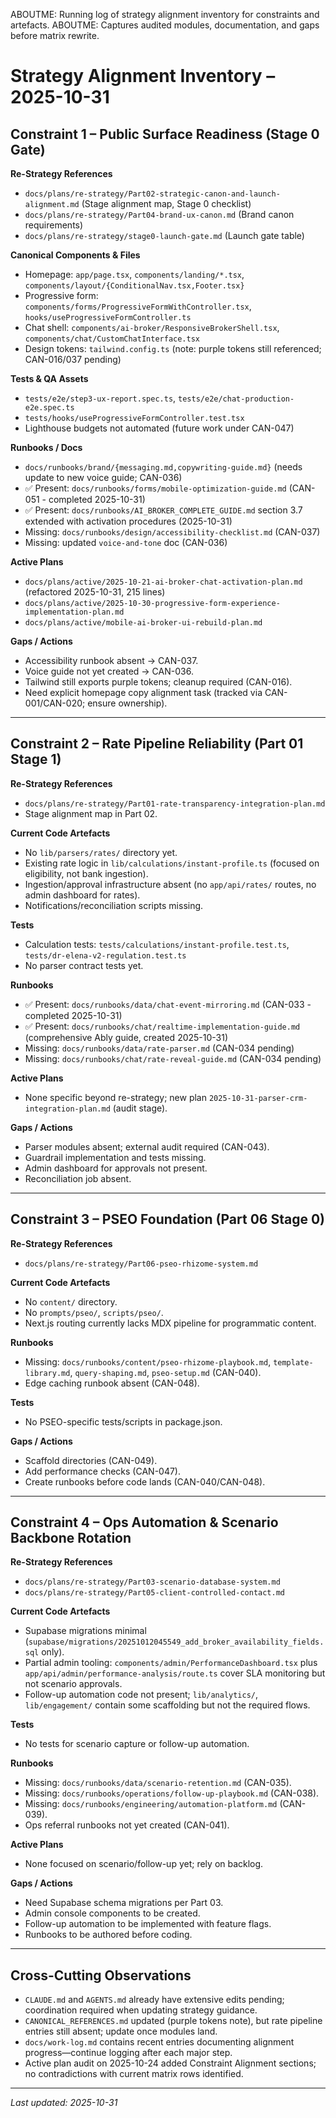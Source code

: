 ABOUTME: Running log of strategy alignment inventory for constraints and artefacts.
ABOUTME: Captures audited modules, documentation, and gaps before matrix rewrite.

# Strategy Alignment Inventory – 2025-10-31

## Constraint 1 – Public Surface Readiness (Stage 0 Gate)

**Re-Strategy References**
- `docs/plans/re-strategy/Part02-strategic-canon-and-launch-alignment.md` (Stage alignment map, Stage 0 checklist)
- `docs/plans/re-strategy/Part04-brand-ux-canon.md` (Brand canon requirements)
- `docs/plans/re-strategy/stage0-launch-gate.md` (Launch gate table)

**Canonical Components & Files**
- Homepage: `app/page.tsx`, `components/landing/*.tsx`, `components/layout/{ConditionalNav.tsx,Footer.tsx}`
- Progressive form: `components/forms/ProgressiveFormWithController.tsx`, `hooks/useProgressiveFormController.ts`
- Chat shell: `components/ai-broker/ResponsiveBrokerShell.tsx`, `components/chat/CustomChatInterface.tsx`
- Design tokens: `tailwind.config.ts` (note: purple tokens still referenced; CAN-016/037 pending)

**Tests & QA Assets**
- `tests/e2e/step3-ux-report.spec.ts`, `tests/e2e/chat-production-e2e.spec.ts`
- `tests/hooks/useProgressiveFormController.test.tsx`
- Lighthouse budgets not automated (future work under CAN-047)

**Runbooks / Docs**
- `docs/runbooks/brand/{messaging.md,copywriting-guide.md}` (needs update to new voice guide; CAN-036)
- ✅ Present: `docs/runbooks/forms/mobile-optimization-guide.md` (CAN-051 - completed 2025-10-31)
- ✅ Present: `docs/runbooks/AI_BROKER_COMPLETE_GUIDE.md` section 3.7 extended with activation procedures (2025-10-31)
- Missing: `docs/runbooks/design/accessibility-checklist.md` (CAN-037)
- Missing: updated `voice-and-tone` doc (CAN-036)

**Active Plans**
- `docs/plans/active/2025-10-21-ai-broker-chat-activation-plan.md` (refactored 2025-10-31, 215 lines)
- `docs/plans/active/2025-10-30-progressive-form-experience-implementation-plan.md`
- `docs/plans/active/mobile-ai-broker-ui-rebuild-plan.md`

**Gaps / Actions**
- Accessibility runbook absent → CAN-037.
- Voice guide not yet created → CAN-036.
- Tailwind still exports purple tokens; cleanup required (CAN-016).
- Need explicit homepage copy alignment task (tracked via CAN-001/CAN-020; ensure ownership).

---

## Constraint 2 – Rate Pipeline Reliability (Part 01 Stage 1)

**Re-Strategy References**
- `docs/plans/re-strategy/Part01-rate-transparency-integration-plan.md`
- Stage alignment map in Part 02.

**Current Code Artefacts**
- No `lib/parsers/rates/` directory yet.
- Existing rate logic in `lib/calculations/instant-profile.ts` (focused on eligibility, not bank ingestion).
- Ingestion/approval infrastructure absent (no `app/api/rates/` routes, no admin dashboard for rates).
- Notifications/reconciliation scripts missing.

**Tests**
- Calculation tests: `tests/calculations/instant-profile.test.ts`, `tests/dr-elena-v2-regulation.test.ts`
- No parser contract tests yet.

**Runbooks**
- ✅ Present: `docs/runbooks/data/chat-event-mirroring.md` (CAN-033 - completed 2025-10-31)
- ✅ Present: `docs/runbooks/chat/realtime-implementation-guide.md` (comprehensive Ably guide, created 2025-10-31)
- Missing: `docs/runbooks/data/rate-parser.md` (CAN-034 pending)
- Missing: `docs/runbooks/chat/rate-reveal-guide.md` (CAN-034 pending)

**Active Plans**
- None specific beyond re-strategy; new plan `2025-10-31-parser-crm-integration-plan.md` (audit stage).

**Gaps / Actions**
- Parser modules absent; external audit required (CAN-043).
- Guardrail implementation and tests missing.
- Admin dashboard for approvals not present.
- Reconciliation job absent.

---

## Constraint 3 – PSEO Foundation (Part 06 Stage 0)

**Re-Strategy References**
- `docs/plans/re-strategy/Part06-pseo-rhizome-system.md`

**Current Code Artefacts**
- No `content/` directory.
- No `prompts/pseo/`, `scripts/pseo/`.
- Next.js routing currently lacks MDX pipeline for programmatic content.

**Runbooks**
- Missing: `docs/runbooks/content/pseo-rhizome-playbook.md`, `template-library.md`, `query-shaping.md`, `pseo-setup.md` (CAN-040).
- Edge caching runbook absent (CAN-048).

**Tests**
- No PSEO-specific tests/scripts in package.json.

**Gaps / Actions**
- Scaffold directories (CAN-049).
- Add performance checks (CAN-047).
- Create runbooks before code lands (CAN-040/CAN-048).

---

## Constraint 4 – Ops Automation & Scenario Backbone Rotation

**Re-Strategy References**
- `docs/plans/re-strategy/Part03-scenario-database-system.md`
- `docs/plans/re-strategy/Part05-client-controlled-contact.md`

**Current Code Artefacts**
- Supabase migrations minimal (`supabase/migrations/20251012045549_add_broker_availability_fields.sql` only).
- Partial admin tooling: `components/admin/PerformanceDashboard.tsx` plus `app/api/admin/performance-analysis/route.ts` cover SLA monitoring but not scenario approvals.
- Follow-up automation code not present; `lib/analytics/`, `lib/engagement/` contain some scaffolding but not the required flows.

**Tests**
- No tests for scenario capture or follow-up automation.

**Runbooks**
- Missing: `docs/runbooks/data/scenario-retention.md` (CAN-035).
- Missing: `docs/runbooks/operations/follow-up-playbook.md` (CAN-038).
- Missing: `docs/runbooks/engineering/automation-platform.md` (CAN-039).
- Ops referral runbooks not yet created (CAN-041).

**Active Plans**
- None focused on scenario/follow-up yet; rely on backlog.

**Gaps / Actions**
- Need Supabase schema migrations per Part 03.
- Admin console components to be created.
- Follow-up automation to be implemented with feature flags.
- Runbooks to be authored before coding.

---

## Cross-Cutting Observations

- `CLAUDE.md` and `AGENTS.md` already have extensive edits pending; coordination required when updating strategy guidance.
- `CANONICAL_REFERENCES.md` updated (purple tokens note), but rate pipeline entries still absent; update once modules land.
- `docs/work-log.md` contains recent entries documenting alignment progress—continue logging after each major step.
- Active plan audit on 2025-10-24 added Constraint Alignment sections; no contradictions with current matrix rows identified.

---

*Last updated: 2025-10-31*
